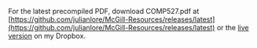 For the latest precompiled PDF, download COMP527.pdf at [https://github.com/julianlore/McGill-Resources/releases/latest](https://github.com/julianlore/McGill-Resources/releases/latest) or the [live version](https://www.dropbox.com/s/wir94frkhlmznz4/COMP527.pdf?dl=0) on my Dropbox.
